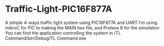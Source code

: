 # Traffic-Light-PIC16F877A
A simple 4-ways traffic light system using PIC16F877A and UART
I'm using mikroC for PIC to making the MAIN.hex file, and Proteus 8 for the simulation
You can find the application controlling the system in /TL Command/bin/Debug/TL Command.exe
